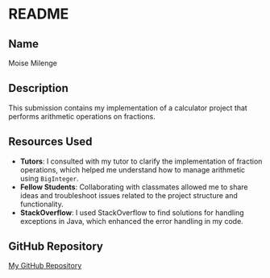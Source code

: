 # README

## Name
Moise Milenge

## Description
This submission contains my implementation of a calculator project that performs arithmetic operations on fractions.

## Resources Used
- **Tutors**: I consulted with my tutor to clarify the implementation of fraction operations, which helped me understand how to manage arithmetic using `BigInteger`.
- **Fellow Students**: Collaborating with classmates allowed me to share ideas and troubleshoot issues related to the project structure and functionality.
- **StackOverflow**: I used StackOverflow to find solutions for handling exceptions in Java, which enhanced the error handling in my code.

## GitHub Repository
[My GitHub Repository](git@github.com:moistr203/csc207-mini-project-1.git)